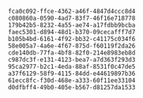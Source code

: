 
                fca0c092-ffce-4362-a46f-4847d4ccc8d4
                c080860a-0590-4ad7-83f7-46f16e718778
                179b42b5-8232-4a55-ae74-a17fdbb9bcba
                faec5301-d894-48d1-b370-09cecafff7d7
                b105b4bd-6161-4f92-bb32-c41175c034f6
                58e005a7-4a6e-4f67-875d-f60119f2da26
                cde140db-77fa-4bf8-82f0-214e8983eb8d
                c987dc3f-e131-4123-bea7-a7d363f293d3
                95ca2977-b2c1-4eda-88af-8531f0c47de5
                a37f6129-58f9-4115-84dd-e44619897b36
                61ecc8fc-f30d-468e-a333-60f11ee33104
                d0dfbff4-49b0-405e-b567-d81257da1533
                
